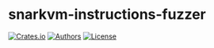 # snarkvm-instructions-fuzzer

[![Crates.io](https://img.shields.io/crates/v/snarkvm-instructions-fuzzer.svg?color=neon)](https://crates.io/crates/snarkvm-instructions-fuzzer)
[![Authors](https://img.shields.io/badge/authors-Aleo-orange.svg)](https://aleo.org)
[![License](https://img.shields.io/badge/License-GPLv3-blue.svg)](./LICENSE.md)
